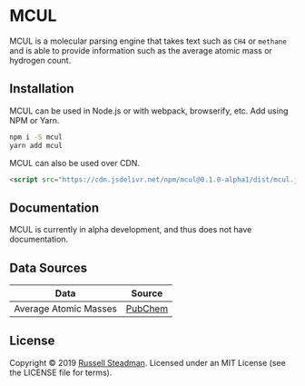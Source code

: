 # MCUL

MCUL is a molecular parsing engine that takes text such as `CH4` or `methane` and is able to provide information such as the average atomic mass or hydrogen count.

## Installation

MCUL can be used in Node.js or with webpack, browserify, etc. Add using NPM or Yarn.
```sh
npm i -S mcul
yarn add mcul
```

MCUL can also be used over CDN.
```html
<script src="https://cdn.jsdelivr.net/npm/mcul@0.1.0-alpha1/dist/mcul.js"></script>
```

## Documentation

MCUL is currently in alpha development, and thus does not have documentation.

## Data Sources

| Data                  | Source |
| --------------------- | ------ |
| Average Atomic Masses | [PubChem](https://pubchem.ncbi.nlm.nih.gov/periodic-table/#view=list) |

## License

Copyright &copy; 2019 [Russell Steadman](https://www.russellsteadman.com/?utm_source=mcul&utm_medium=copyright). Licensed under an MIT License (see the LICENSE file for terms).